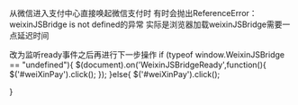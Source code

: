 从微信进入支付中心直接唤起微信支付时
有时会抛出ReferenceError：weixinJSBridge is not defined的异常
实际是浏览器加载weixinJSBridge需要一点延迟时间

改为监听ready事件之后再进行下一步操作
if (typeof window.WeixinJSBridge == "undefined"){
    $(document).on('WeixinJSBridgeReady',function(){
        $('#weiXinPay').click();
    });
}else{
    $('#weiXinPay').click();

}